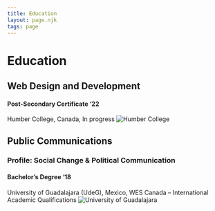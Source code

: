 ```yaml
---
title: Education
layout: page.njk
tags: page
---
```


# Education  
## Web Design and Development
#### Post-Secondary Certificate ‘22
Humber College, Canada,
In progress
![Humber College](/img/humber_logo.svg)


## Public Communications
### Profile: Social Change & Political Communication
#### Bachelor’s Degree ‘18
University of Guadalajara (UdeG), Mexico,
WES Canada – International Academic Qualifications
![University of Guadalajara](/img/escudo_udg.svg)
